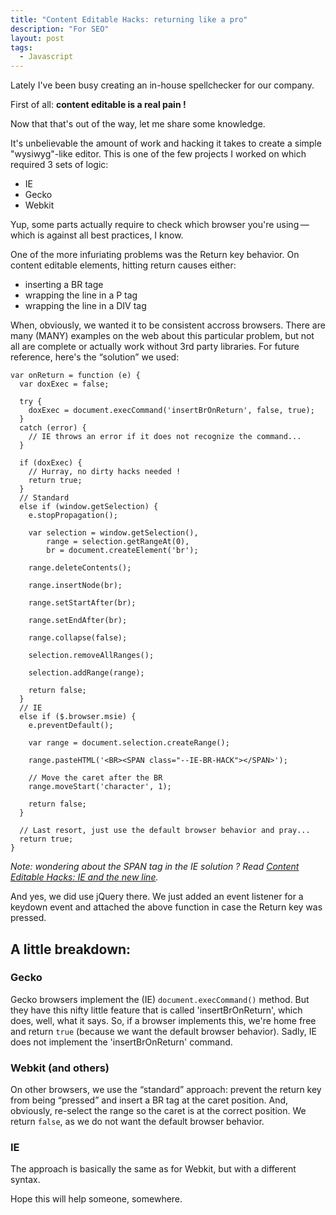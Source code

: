 ```yaml
---
title: "Content Editable Hacks: returning like a pro"
description: "For SEO"
layout: post
tags:
  - Javascript
---
```


Lately I've been busy creating an in-house spellchecker for our company.

First of all: **content editable is a real pain !**

Now that that's out of the way, let me share some knowledge.

It's unbelievable the amount of work and hacking it takes to create a simple "wysiwyg"-like editor. This is one of the few projects I worked on which required 3 sets of logic:

 * IE
 * Gecko
 * Webkit

Yup, some parts actually require to check which browser you're using&thinsp;&mdash;&thinsp;which is against all best practices, I know.

One of the more infuriating problems was the Return key behavior. On content editable elements, hitting return causes either:

 * inserting a BR tage
 * wrapping the line in a P tag
 * wrapping the line in a DIV tag

When, obviously, we wanted it to be consistent accross browsers. There are many (MANY) examples on the web about this particular problem, but not all are complete or actually work without 3rd party libraries. For future reference, here's the &ldquo;solution&rdquo; we used:

    var onReturn = function (e) {
      var doxExec = false;

      try {
        doxExec = document.execCommand('insertBrOnReturn', false, true);
      }
      catch (error) {
        // IE throws an error if it does not recognize the command...
      }

      if (doxExec) {
        // Hurray, no dirty hacks needed !
        return true;
      }
      // Standard
      else if (window.getSelection) {
        e.stopPropagation();

        var selection = window.getSelection(),
            range = selection.getRangeAt(0),
            br = document.createElement('br');

        range.deleteContents();

        range.insertNode(br);

        range.setStartAfter(br);

        range.setEndAfter(br);

        range.collapse(false);

        selection.removeAllRanges();

        selection.addRange(range);

        return false;
      }
      // IE
      else if ($.browser.msie) {
        e.preventDefault();

        var range = document.selection.createRange();

        range.pasteHTML('<BR><SPAN class="--IE-BR-HACK"></SPAN>');

        // Move the caret after the BR
        range.moveStart('character', 1);

        return false;
      }

      // Last resort, just use the default browser behavior and pray...
      return true;
    }

*Note: wondering about the SPAN tag in the IE solution ? Read [Content Editable Hacks: IE and the new line](/lore/2012/06/14/contenteditable-ie-hack-the-new-line/).*

And yes, we did use jQuery there. We just added an event listener for a keydown event and attached the above function in case the Return key was pressed.

## A little breakdown:

### Gecko

Gecko browsers implement the (IE) `document.execCommand()` method. But they have this nifty little feature that is called 'insertBrOnReturn', which does, well, what it says. So, if a browser implements this, we're home free and return `true` (because we want the default browser behavior). Sadly, IE does not implement the 'insertBrOnReturn' command.

### Webkit (and others)

On other browsers, we use the &ldquo;standard&rdquo; approach: prevent the return key from being &ldquo;pressed&rdquo; and insert a BR tag at the caret position. And, obviously, re-select the range so the caret is at the correct position. We return `false`, as we do not want the default browser behavior.

### IE

The approach is basically the same as for Webkit, but with a different syntax.

Hope this will help someone, somewhere.

